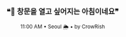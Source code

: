 <div align="center">

<br>

<h3>❝🌅 창문을 열고 싶어지는 아침이네요❞</h3>

<sub>11:00 AM • Seoul 🌦️ • by CrowRish</sub>

<br>

</div>
